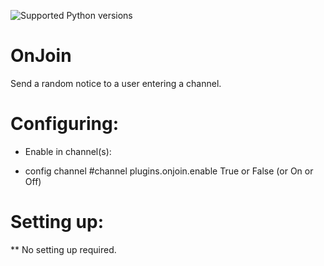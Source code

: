 ![Supported Python versions](https://img.shields.io/badge/python-3.4%2C%203.5%2C%203.6%2C%203.7%2C%203.8-blue.svg)

OnJoin
===========

Send a random notice to a user entering a channel.

Configuring:
===========

* Enable in channel(s):

* config channel #channel plugins.onjoin.enable True or False (or On or Off)

Setting up:
==========

** No setting up required.

